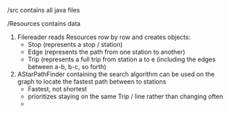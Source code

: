/src contains all java files

/Resources contains data

1. Filereader reads Resources row by row and creates objects:
   - Stop (represents a stop / station)
   - Edge (represents the path from one station to another)
   - Trip (represents a full trip from station a to e (including the edges between a-b, b-c, so forth)
2. AStarPathFinder containing the search algorithm can be used on the graph to locate the fastest path between to stations
   - Fastest, not shortest
   - prioritizes staying on the same Trip / line rather than changing often
   - 
